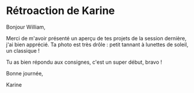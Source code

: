 # Rétroaction de Karine

Bonjour William,

Merci de m'avoir présenté un aperçu de tes projets de la session dernière, j'ai bien apprécié. Ta photo est très drôle : petit tannant à lunettes de soleil, un classique !

Tu as bien répondu aux consignes, c'est un super début, bravo ! 

Bonne journée,

Karine
